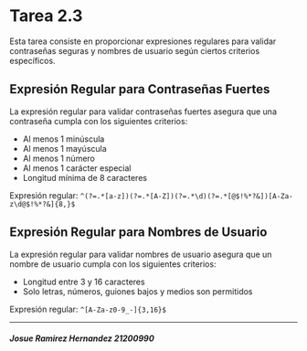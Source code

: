 # Tarea 2.3

Esta tarea consiste en proporcionar expresiones regulares para validar contraseñas seguras y nombres de usuario según ciertos criterios específicos.

## Expresión Regular para Contraseñas Fuertes

La expresión regular para validar contraseñas fuertes asegura que una contraseña cumpla con los siguientes criterios:

- Al menos 1 minúscula
- Al menos 1 mayúscula
- Al menos 1 número
- Al menos 1 carácter especial
- Longitud mínima de 8 caracteres

Expresión regular:
` ^(?=.*[a-z])(?=.*[A-Z])(?=.*\d)(?=.*[@$!%*?&])[A-Za-z\d@$!%*?&]{8,}$ `

## Expresión Regular para Nombres de Usuario

La expresión regular para validar nombres de usuario asegura que un nombre de usuario cumpla con los siguientes criterios:

- Longitud entre 3 y 16 caracteres
- Solo letras, números, guiones bajos y medios son permitidos

Expresión regular:
` ^[A-Za-z0-9_-]{3,16}$ `

--------
##### Josue Ramirez Hernandez 21200990

